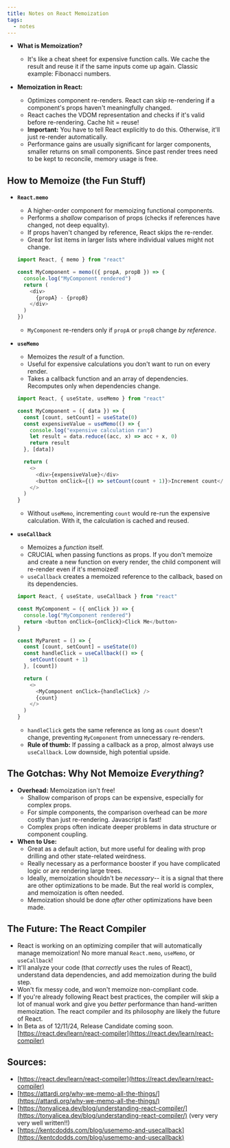 ```yaml
---
title: Notes on React Memoization
tags:
  - notes
---
```


- **What is Memoization?**

  - It's like a cheat sheet for expensive function calls. We cache the result and reuse it if the same inputs come up again. Classic example: Fibonacci numbers.

- **Memoization in React:**
  - Optimizes component re-renders. React can skip re-rendering if a component's props haven't meaningfully changed.
  - React caches the VDOM representation and checks if it's valid before re-rendering. Cache hit = reuse!
  - **Important:** You have to tell React explicitly to do this. Otherwise, it'll just re-render automatically.
  - Performance gains are usually significant for larger components, smaller returns on small components. Since past render trees need to be kept to reconcile, memory usage is free.

## How to Memoize (the Fun Stuff)

- **`React.memo`**

  - A higher-order component for memoizing functional components.
  - Performs a _shallow_ comparison of props (checks if references have changed, not deep equality).
  - If props haven't changed by reference, React skips the re-render.
  - Great for list items in larger lists where individual values might not change.

  ```javascript
  import React, { memo } from "react"

  const MyComponent = memo(({ propA, propB }) => {
    console.log("MyComponent rendered")
    return (
      <div>
        {propA} - {propB}
      </div>
    )
  })
  ```

  - `MyComponent` re-renders only if `propA` or `propB` change _by reference_.

- **`useMemo`**

  - Memoizes the _result_ of a function.
  - Useful for expensive calculations you don't want to run on every render.
  - Takes a callback function and an array of dependencies. Recomputes only when dependencies change.

  ```javascript
  import React, { useState, useMemo } from "react"

  const MyComponent = ({ data }) => {
    const [count, setCount] = useState(0)
    const expensiveValue = useMemo(() => {
      console.log("expensive calculation ran")
      let result = data.reduce((acc, x) => acc + x, 0)
      return result
    }, [data])

    return (
      <>
        <div>{expensiveValue}</div>
        <button onClick={() => setCount(count + 1)}>Increment count</button>
      </>
    )
  }
  ```

  - Without `useMemo`, incrementing `count` would re-run the expensive calculation. With it, the calculation is cached and reused.

- **`useCallback`**

  - Memoizes a _function_ itself.
  - CRUCIAL when passing functions as props. If you don't memoize and create a new function on every render, the child component will re-render even if it's memoized!
  - `useCallback` creates a memoized reference to the callback, based on its dependencies.

  ```javascript
  import React, { useState, useCallback } from "react"

  const MyComponent = ({ onClick }) => {
    console.log("MyComponent rendered")
    return <button onClick={onClick}>Click Me</button>
  }

  const MyParent = () => {
    const [count, setCount] = useState(0)
    const handleClick = useCallback(() => {
      setCount(count + 1)
    }, [count])

    return (
      <>
        <MyComponent onClick={handleClick} />
        {count}
      </>
    )
  }
  ```

  - `handleClick` gets the same reference as long as `count` doesn't change, preventing `MyComponent` from unnecessary re-renders.
  - **Rule of thumb:** If passing a callback as a prop, almost always use `useCallback`. Low downside, high potential upside.

## The Gotchas: Why Not Memoize _Everything_?

- **Overhead:** Memoization isn't free!
  - Shallow comparison of props can be expensive, especially for complex props.
  - For simple components, the comparison overhead can be _more_ costly than just re-rendering. Javascript is fast!
  - Complex props often indicate deeper problems in data structure or component coupling.
- **When to Use:**
  - Great as a default action, but more useful for dealing with prop drilling and other state-related weirdness.
  - Really necessary as a performance booster if you have complicated logic or are rendering large trees.
  - Ideally, memoization shouldn't be _necessary_-- it is a signal that there are other optimizations to be made. But the real world is complex, and memoization is often needed.
  - Memoization should be done _after_ other optimizations have been made.

## The Future: The React Compiler

- React is working on an optimizing compiler that will automatically manage memoization! No more manual `React.memo`, `useMemo`, or `useCallback`!
- It'll analyze your code (that _correctly_ uses the rules of React), understand data dependencies, and add memoization during the build step.
- Won't fix messy code, and won't memoize non-compliant code.
- If you're already following React best practices, the compiler will skip a lot of manual work and give you _better_ performance than hand-written memoization. The react compiler and its philosophy are likely the future of React.
- In Beta as of 12/11/24, Release Candidate coming soon. [https://react.dev/learn/react-compiler](https://react.dev/learn/react-compiler)

## Sources:

- [https://react.dev/learn/react-compiler](https://react.dev/learn/react-compiler)
- [https://attardi.org/why-we-memo-all-the-things/](https://attardi.org/why-we-memo-all-the-things/)
- [https://tonyalicea.dev/blog/understanding-react-compiler/](https://tonyalicea.dev/blog/understanding-react-compiler/) (very very very well written!!)
- [https://kentcdodds.com/blog/usememo-and-usecallback](https://kentcdodds.com/blog/usememo-and-usecallback)
